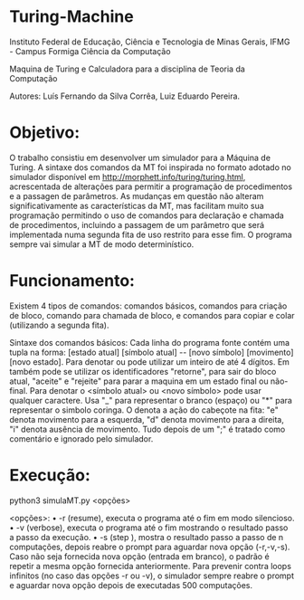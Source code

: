# Turing-Machine

Instituto Federal de Educação, Ciência e Tecnologia de Minas Gerais, IFMG - Campus Formiga Ciência da Computação

Maquina de Turing e Calculadora para a disciplina de Teoria da Computação

Autores: Luís Fernando da Silva Corrêa, Luiz Eduardo Pereira.

# Objetivo:
O trabalho consistiu em desenvolver um simulador para a Máquina de Turing. A sintaxe dos comandos da MT foi inspirada no formato adotado no simulador disponível em http://morphett.info/turing/turing.html, acrescentada de alterações para permitir a programação de procedimentos e a passagen de parâmetros. As mudanças em questão não alteram significativamente as características da MT, mas facilitam muito sua programação permitindo o uso de comandos para declaração e chamada de procedimentos, incluindo a passagem de um parâmetro que será implementada numa segunda fita de uso restrito para esse fim. O programa sempre vai simular a MT de modo determinístico.

# Funcionamento:
Existem 4 tipos de comandos: comandos básicos, comandos para criação de bloco, comando para chamada de bloco, e comandos para copiar e colar (utilizando a segunda fita).

Sintaxe dos comandos básicos:
Cada linha do programa fonte contém uma tupla na forma: 
[estado atual] [símbolo atual] -- [novo símbolo] [movimento] [novo estado].
Para denotar <estado atual> ou <novo estado> pode utilizar um inteiro de até 4 dígitos. Em <novo estado> também pode se utilizar os identificadores "retorne", para sair do bloco atual, "aceite" e "rejeite" para parar a maquina em um estado final ou não-final.
Para denotar o <símbolo atual> ou <novo símbolo> pode usar qualquer caractere. Usa "_" para representar o branco (espaço) ou "*" para representar o simbolo coringa.
O <movimento> denota a ação do cabeçote na fita: "e" denota movimento para a esquerda, "d" denota movimento para a direita, "i" denota ausência de movimento.
Tudo depois de um ";" é tratado como comentário e ignorado pelo simulador.

# Execução:

python3 simulaMT.py <opções> <arquivo>
  
<opções>:
• -r (resume), executa o programa até o fim em modo silencioso.
• -v (verbose), executa o programa até o fim mostrando o resultado passo a passo da execução.
• -s <n> (step <n>), mostra o resultado passo a passo de n computações, depois reabre o prompt para aguardar nova opção (-r,-v,-s). Caso não seja fornecida nova opção (entrada em branco), o padrão é repetir a mesma opção fornecida anteriormente.
Para prevenir contra loops infinitos (no caso das opções -r ou -v), o simulador sempre reabre o prompt e aguardar nova opção depois de executadas 500 computações.
